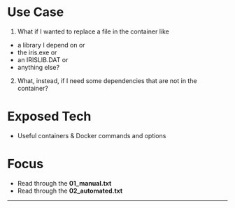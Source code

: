 
# Use Case
1) What if I wanted to replace a file in the container like  
+ a library I depend on or  
+ the iris.exe or  
+ an IRISLIB.DAT or  
+ anything else?

2) What, instead, if I need some dependencies that are not in the container?


# Exposed Tech
+ Useful containers & Docker commands and options

# Focus
+ Read through the **01_manual.txt**  
+ Read through the **02_automated.txt**  

---